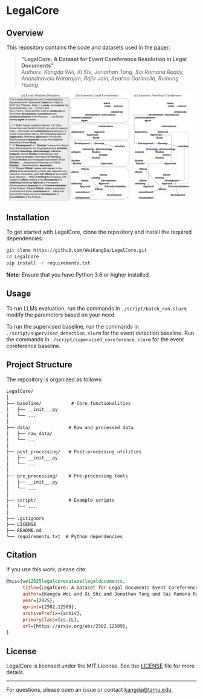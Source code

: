 # LegalCore

## Overview

This repository contains the code and datasets used in the [paper](https://arxiv.org/abs/2502.12509):

> **"LegalCore: A Dataset for Event Coreference Resolution in Legal Documents"**\
> *Authors: Kangda Wei, Xi Shi, Jonathan Tong, Sai Ramana Reddy, Anandhavelu Natarajan, Rajiv Jain, Aparna Garimella, Ruihong Huang*

![Figure 1](images/main.png)
## Installation

To get started with LegalCore, clone the repository and install the required dependencies:

```bash
git clone https://github.com/WeiKangDa/LegalCore.git
cd LegalCore
pip install -r requirements.txt
```

**Note**: Ensure that you have Python 3.6 or higher installed.

## Usage

To run LLMs evaluation, run the commands in ```./script/batch_run.slurm```, modify the parameters based on your need.

To run the supervised baseline, run the commands in ```./script/supervised_detection.slurm``` for the event detection baseline. Run the commands in ```./script/supervised_coreference.slurm``` for the event coreference baseline.

## Project Structure

The repository is organized as follows:

```
LegalCore/
│
├── baseline/           # Core functionalities
│   ├── __init__.py
│   └── ...
│
├── data/              # Raw and processed data
│   ├── raw_data/
│   └── ...
│
├── post_processing/   # Post-processing utilities
│   ├── __init__.py
│   └── ...
│
├── pre_processing/    # Pre-processing tools
│   ├── __init__.py
│   └── ...
│
├── script/            # Example scripts
│   └── ...
│
├── .gitignore
├── LICENSE
├── README.md
└── requirements.txt  # Python dependencies
```

## Citation

If you use this work, please cite:

```bibtex
@misc{wei2025legalcoredatasetlegaldocuments,
      title={LegalCore: A Dataset for Legal Documents Event Coreference Resolution}, 
      author={Kangda Wei and Xi Shi and Jonathan Tong and Sai Ramana Reddy and Anandhavelu Natarajan and Rajiv Jain and Aparna Garimella and Ruihong Huang},
      year={2025},
      eprint={2502.12509},
      archivePrefix={arXiv},
      primaryClass={cs.CL},
      url={https://arxiv.org/abs/2502.12509}, 
}
```

## License

LegalCore is licensed under the MIT License. See the [LICENSE](LICENSE) file for more details. 

---

For questions, please open an issue or contact kangda@tamu.edu.